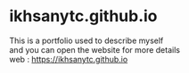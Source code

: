 # ikhsanytc.github.io
This is a portfolio used to describe myself
<br>
and you can open the website for more details
<br>
web : https://ikhsanytc.github.io
